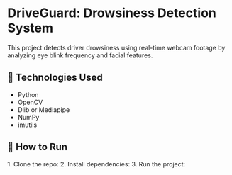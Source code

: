 # DriveGuard: Drowsiness Detection System


This project detects driver drowsiness using real-time webcam footage by analyzing eye blink frequency and facial features.

## 🔧 Technologies Used
- Python
- OpenCV
- Dlib or Mediapipe
- NumPy
- imutils

## 🚀 How to Run
1. Clone the repo:
2. Install dependencies:
3. Run the project:
